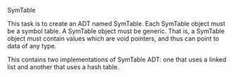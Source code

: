 SymTable

This task is to create an ADT named SymTable. Each SymTable object must be a symbol table. A SymTable object must be generic. That is, a SymTable object must contain values which are void pointers, and thus can point to data of any type.

This contains two implementations of SymTable ADT: one that uses a linked list and another that uses a hash table.


